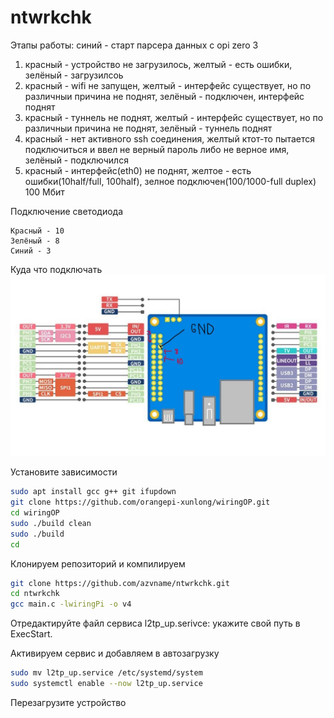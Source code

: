# ntwrkchk



Этапы работы:
синий - старт парсера данных с opi zero 3
1. красный - устройство не загрузилось, желтый - есть ошибки, зелёный - загрузилсоь
2. красный - wifi не запущен, желтый - интерфейс существует, но по различныи причина не поднят, зелёный - подключен, интерфейс поднят
3. красный - туннель не поднят, желтый - интерфейс существует, но по различныи причина не поднят, зелёный - туннель поднят
4. красный - нет активного ssh соединения, желтый ктот-то пытается подключиться и ввел не верный пароль либо не верное имя, зелёный - подключился
5. красный - интерфейс(eth0) не поднят, желтое - есть ошибки(10half/full, 100half), зелное подключен(100/1000-full duplex) 100 Мбит





Подключение светодиода
```text
Красный - 10
Зелёный - 8
Синий - 3
```





Куда что подключать
![Куда что подключать](https://raw.githubusercontent.com/azvname/ntwrkchk/5d84e765c012de4e2d8b895e4b252455e70d8f77/pinout.jpg)



Установите зависимости
```sh
sudo apt install gcc g++ git ifupdown
git clone https://github.com/orangepi-xunlong/wiringOP.git
cd wiringOP
sudo ./build clean
sudo ./build
cd

```



Клонируем репозиторий и компилируем
```sh
git clone https://github.com/azvname/ntwrkchk.git
cd ntwrkchk
gcc main.c -lwiringPi -o v4

```
Отредактируйте файл сервиса l2tp_up.serivce: укажите свой путь в ExecStart. 

Активируем сервис и добавляем в автозагрузку
```sh
sudo mv l2tp_up.service /etc/systemd/system
sudo systemctl enable --now l2tp_up.service
```


Перезагрузите устройство

